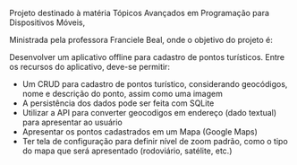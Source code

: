Projeto destinado à matéria Tópicos Avançados em Programação para Dispositivos Móveis,

Ministrada pela professora Franciele Beal, onde o objetivo do projeto é:

Desenvolver um aplicativo offline para cadastro de pontos turísticos. Entre os recursos do aplicativo, deve-se permitir:
- Um CRUD para cadastro de pontos turístico, considerando geocódigos, nome e descrição do ponto, assim como uma imagem
- A persistência dos dados pode ser feita com SQLite
- Utilizar a API para converter geocodigos em endereço (dado textual) para apresentar ao usuário
- Apresentar os pontos cadastrados em um Mapa (Google Maps)
- Ter tela de configuração para definir nível de zoom padrão, como o tipo do mapa que será apresentado (rodoviário, satélite, etc.)




